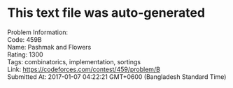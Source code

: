 # This text file was auto-generated  
  
Problem Information:  
Code: 459B  
Name: Pashmak and Flowers  
Rating: 1300  
Tags: combinatorics, implementation, sortings  
Link: https://codeforces.com/contest/459/problem/B  
Submitted At: 2017-01-07 04:22:21 GMT+0600 (Bangladesh Standard Time)  
